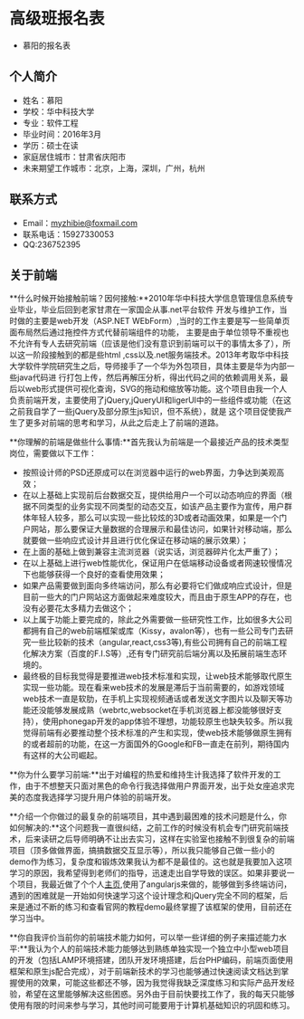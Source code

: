 # 高级班报名表
- 慕阳的报名表

## 个人简介
- 姓名：慕阳
- 学校：华中科技大学
- 专业：软件工程
- 毕业时间：2016年3月
- 学历：硕士在读
- 家庭居住城市：甘肃省庆阳市
- 未来期望工作城市：北京，上海，深圳，广州，杭州

## 联系方式
- Email：myzhibie@foxmail.com
- 联系电话：15927330053
- QQ:236752395


## 关于前端

**什么时候开始接触前端？因何接触:**2010年华中科技大学信息管理信息系统专业毕业，毕业后回到老家甘肃在一家国企从事.net平台软件
开发与维护工作，当时做的主要是web开发（ASP.NET WEbForm）,当时的工作主要是写一些简单页面布局然后通过拖控件方式代替前端组件的功能，
主要是由于单位领导不重视也不允许有专人去研究前端（应该是他们没有意识到前端可以干的事情太多了），所以这一阶段接触到的都是些html
,css以及.net服务端技术。2013年考取华中科技大学软件学院研究生之后，导师接手了一个华为外包项目，具体主要是华为内部一些java代码进
行打包上传，然后再解压分析，得出代码之间的依赖调用关系，最后以web形式提供可视化查询，SVG的拖动和缩放等功能。这个项目由我一个人
负责前端开发，主要使用了jQuery,jQueryUI和ligerUI中的一些组件或功能（在这之前我自学了一些jQuery及部分原生js知识，但不系统），就是
这个项目促使我产生了更多对前端的思考和学习，从此之后走上了前端的道路。 

**你理解的前端是做些什么事情:**首先我认为前端是一个最接近产品的技术类型岗位，需要做以下工作：
 - 按照设计师的PSD还原成可以在浏览器中运行的web界面，力争达到美观高效；
 - 在以上基础上实现前后台数据交互，提供给用户一个可以动态响应的界面（根据不同类型的业务实现不同类型的动态交互，如该产品主要作为宣传，用户群体年轻人较多，那么可以实现一些比较炫的3D或者动画效果，如果是一个门户网站，那么要保证大量数据的合理展示和最佳访问，如果针对移动端，那么就要做一些响应式设计并且进行优化保证在移动端的展示效果）；
 - 在上面的基础上做到兼容主流浏览器（说实话，浏览器碎片化太严重了）；
 - 在以上基础上进行web性能优化，保证用户在低端移动设备或者网速较慢情况下也能够获得一个良好的查看使用效果；
 - 如果产品需要做到面向多终端访问，那么有必要将它们做成响应式设计，但是目前一些大的门户网站这方面做起来难度较大，而且由于原生APP的存在，也没有必要花太多精力去做这个；
 - 以上属于功能上要完成的，除此之外需要做一些研究性工作，比如很多大公司都拥有自己的web前端框架或库（Kissy，avalon等），也有一些公司专门去研究一些比较新的技术（angular,react,css3等),有些公司拥有自己的前端工程化解决方案（百度的F.I.S等）,还有专门研究前后端分离以及拓展前端生态环境的。
 - 最终极的目标我觉得是要推进web技术标准和实现，让web技术能够取代原生实现一些功能。现在看来web技术的发展是滞后于当前需要的，如游戏领域web技术一直是软肋，在手机上实现视频通话或者发送文字图片以及聊天等功能还没能够发展成熟（webrtc,websocket在手机浏览器上都没能够很好支持），使用phonegap开发的app体验不理想，功能较原生也缺失较多。所以我觉得前端有必要推动整个技术标准的产生和实现，使web技术能够做原生拥有的或者超前的功能，在这一方面国外的Google和FB一直走在前列，期待国内有这样的大公司崛起。

**你为什么要学习前端:**出于对编程的热爱和维持生计我选择了软件开发的工作，由于不想整天只面对黑色的命令行我选择做用户界面开发，出于处女座追求完美的态度我选择学习提升用户体验的前端开发。

**介绍一个你做过的最复杂的前端项目，其中遇到最困难的技术问题是什么，你如何解决的:**这个问题我一直很纠结，之前工作的时候没有机会专门研究前端技术，后来读研之后导师明确不让出去实习，这样在实验室也接触不到很复杂的前端项目（顶多做做界面，搞搞数据交互显示等），所以我只能够自己做一些小的demo作为练习，复杂度和锻炼效果我认为都不是最佳的。这也就是我要加入这项学习的原因，我希望得到老师们的指导，迅速走出自学导致的误区。如果非要说一个项目，我最近做了个个人[主页](http://myzhibie.coding.io),使用了angularjs来做的，能够做到多终端访问，遇到的困难就是一开始如何快速学习这个设计理念和jQuery完全不同的框架，后来是通过不断的练习和查看官网的教程demo最终掌握了该框架的使用，目前还在学习当中。

**你自我评价当前你的前端技术能力如何，可以举一些详细的例子来描述能力水平:**我认为个人的前端技术能力能够达到熟练单独实现一个独立中小型web项目的开发（包括LAMP环境搭建，团队开发环境搭建，后台PHP编码，前端页面使用框架和原生js配合完成），对于前端新技术的学习也能够通过快速阅读文档达到掌握使用的效果，可能这些都还不够，因为我觉得我缺乏深度练习和实际产品开发经验，希望在这里能够解决这些困惑。另外由于目前快要找工作了，我的每天只能够使用有限的时间来参与学习，其他时间可能要用于计算机基础知识的巩固和练习。


